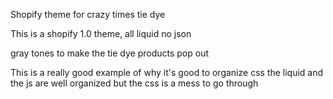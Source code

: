 Shopify theme for crazy times tie dye

This is a shopify 1.0 theme, all liquid no json

gray tones to make the tie dye products pop out

This is a really good example of why it's good to organize css
the liquid and the js are well organized but the css is a mess to go through

